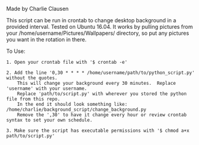 Made by Charlie Clausen

This script can be run in crontab to change desktop background in a provided interval.  Tested on Ubuntu 16.04.
It works by pulling pictures from your /home/username/Pictures/Wallpapers/ directory, so put any pictures you
want in the rotation in there.  

To Use:

    1. Open your crontab file with '$ crontab -e'

    2. Add the line '0,30 * * * * /home/username/path/to/python_script.py' without the quotes.
        This will change your background every 30 minutes.  Replace 'username' with your username.
        Replace 'path/to/script.py' with wherever you stored the python file from this repo.
        In the end it should look something like: /home/charlie/background_script/change_background.py
        Remove the ',30' to have it change every hour or review crontab syntax to set your own schedule.

    3. Make sure the script has executable permissions with '$ chmod a+x path/to/script.py'